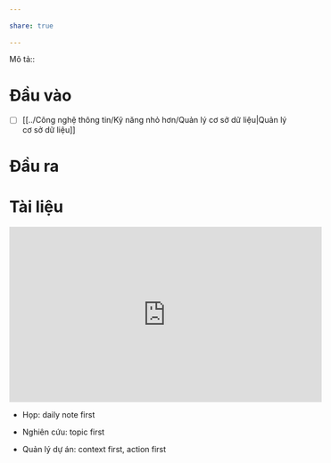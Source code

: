 ---  
share: true  
---  
Mô tả::  
# Đầu vào  
- [ ] [[../Công nghệ thông tin/Kỹ năng nhỏ hơn/Quản lý cơ sở dữ liệu|Quản lý cơ sở dữ liệu]]  
# Đầu ra  
# Tài liệu  
<iframe width="560" height="315" src="https://www.youtube.com/embed/AtdAAD47aQY" title="YouTube video player" frameborder="0" allow="accelerometer; autoplay; clipboard-write; encrypted-media; gyroscope; picture-in-picture" allowfullscreen></iframe>  
  
- Họp: daily note first   
- Nghiên cứu: topic first   
- Quản lý dự án: context first, action first